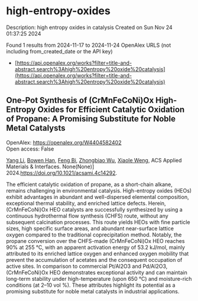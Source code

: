 # high-entropy-oxides
Description: high entropy oxides in catalysis
Created on Sun Nov 24 01:37:25 2024

Found 1 results from 2024-11-17 to 2024-11-24
OpenAlex URLS (not including from_created_date or the API key)
- [https://api.openalex.org/works?filter=title-and-abstract.search%3Ahigh%20entropy%20oxide%20catalysis](https://api.openalex.org/works?filter=title-and-abstract.search%3Ahigh%20entropy%20oxide%20catalysis)

## One-Pot Synthesis of (CrMnFeCoNi)Ox High-Entropy Oxides for Efficient Catalytic Oxidation of Propane: A Promising Substitute for Noble Metal Catalysts   

OpenAlex: https://openalex.org/W4404582402    
Open access: False
    
[Yang Li](https://openalex.org/A5083364328), [Bowen Han](https://openalex.org/A5103197890), [Feng Bi](https://openalex.org/A5103051803), [Zhongbiao Wu](https://openalex.org/A5037873853), [Xiaole Weng](https://openalex.org/A5033599365), ACS Applied Materials & Interfaces. None(None)] 2024.https://doi.org/10.1021/acsami.4c14292.
    
The efficient catalytic oxidation of propane, as a short-chain alkane, remains challenging in environmental catalysis. High-entropy oxides (HEOs) exhibit advantages in abundant and well-dispersed elemental composition, exceptional thermal stability, and enriched lattice defects. Herein, (CrMnFeCoNi)Ox HEO catalysts are successfully synthesized by using a continuous hydrothermal flow synthesis (CHFS) route, without any subsequent calcination processes. This route yields HEOs with fine particle sizes, high specific surface areas, and abundant near-surface lattice oxygen compared to the traditional coprecipitation method. Notably, the propane conversion over the CHFS-made (CrMnFeCoNi)Ox HEO reaches 90% at 255 °C, with an apparent activation energy of 53.2 kJ/mol, mainly attributed to its enriched lattice oxygen and enhanced oxygen mobility that prevent the accumulation of acetates and the consequent occupation of active sites. In comparison to commercial Pt/Al2O3 and Pd/Al2O3, (CrMnFeCoNi)Ox HEO demonstrates exceptional activity and can maintain long-term stability under high-temperature (upon 650 °C) and moisture-rich conditions (at 2–10 vol %). These attributes highlight its potential as a promising substitute for noble metal catalysts in industrial applications.    

    
